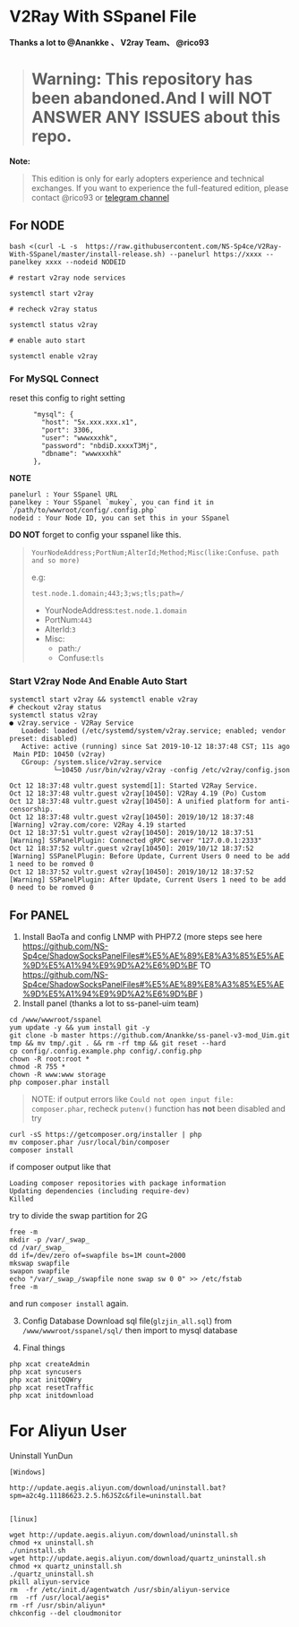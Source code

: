 # V2Ray With SSpanel File

**Thanks a lot to @Anankke 、 V2ray Team、 @rico93**

> # Warning: This repository has been abandoned.And I will NOT ANSWER ANY ISSUES about this repo.


**Note:**
> This edition is only for early adopters experience and technical exchanges. If you want to experience the full-featured edition, please contact @rico93 or [telegram channel](https://t.me/rico_v2)

## For NODE

```
bash <(curl -L -s  https://raw.githubusercontent.com/NS-Sp4ce/V2Ray-With-SSpanel/master/install-release.sh) --panelurl https://xxxx --panelkey xxxx --nodeid NODEID

# restart v2ray node services

systemctl start v2ray

# recheck v2ray status

systemctl status v2ray

# enable auto start

systemctl enable v2ray
```
### For MySQL Connect

reset this config to right setting

```
      "mysql": {
        "host": "5x.xxx.xxx.x1",
        "port": 3306,
        "user": "wwwxxxhk",
        "password": "nbdiD.xxxxT3Mj",
        "dbname": "wwwxxxhk"
      },
```

**NOTE**

```
panelurl : Your SSpanel URL
panelkey : Your SSpanel `mukey`, you can find it in `/path/to/wwwroot/config/.config.php`
nodeid : Your Node ID, you can set this in your SSpanel
```

**DO NOT**  forget to config your sspanel like this.

> `YourNodeAddress;PortNum;AlterId;Method;Misc(like:Confuse、path and so more)`
>
> e.g:
>
> `test.node.1.domain;443;3;ws;tls;path=/`
>
> - YourNodeAddress:`test.node.1.domain`
> - PortNum:`443`
> - AlterId:`3`
> - Misc:
>   - path:`/`
>   - Confuse:`tls`

### Start V2ray Node And Enable Auto Start

```
systemctl start v2ray && systemctl enable v2ray
# checkout v2ray status
systemctl status v2ray
● v2ray.service - V2Ray Service
   Loaded: loaded (/etc/systemd/system/v2ray.service; enabled; vendor preset: disabled)
   Active: active (running) since Sat 2019-10-12 18:37:48 CST; 11s ago
 Main PID: 10450 (v2ray)
   CGroup: /system.slice/v2ray.service
           └─10450 /usr/bin/v2ray/v2ray -config /etc/v2ray/config.json

Oct 12 18:37:48 vultr.guest systemd[1]: Started V2Ray Service.
Oct 12 18:37:48 vultr.guest v2ray[10450]: V2Ray 4.19 (Po) Custom
Oct 12 18:37:48 vultr.guest v2ray[10450]: A unified platform for anti-censorship.
Oct 12 18:37:48 vultr.guest v2ray[10450]: 2019/10/12 18:37:48 [Warning] v2ray.com/core: V2Ray 4.19 started
Oct 12 18:37:51 vultr.guest v2ray[10450]: 2019/10/12 18:37:51 [Warning] SSPanelPlugin: Connected gRPC server "127.0.0.1:2333"
Oct 12 18:37:52 vultr.guest v2ray[10450]: 2019/10/12 18:37:52 [Warning] SSPanelPlugin: Before Update, Current Users 0 need to be add 1 need to be romved 0
Oct 12 18:37:52 vultr.guest v2ray[10450]: 2019/10/12 18:37:52 [Warning] SSPanelPlugin: After Update, Current Users 1 need to be add 0 need to be romved 0

```

## For PANEL 

1. Install BaoTa and config LNMP with PHP7.2 (more steps see here https://github.com/NS-Sp4ce/ShadowSocksPanelFiles#%E5%AE%89%E8%A3%85%E5%AE%9D%E5%A1%94%E9%9D%A2%E6%9D%BF TO https://github.com/NS-Sp4ce/ShadowSocksPanelFiles#%E5%AE%89%E8%A3%85%E5%AE%9D%E5%A1%94%E9%9D%A2%E6%9D%BF )
2. Install panel (thanks a lot to ss-panel-uim team)
```
cd /www/wwwroot/sspanel
yum update -y && yum install git -y
git clone -b master https://github.com/Anankke/ss-panel-v3-mod_Uim.git tmp && mv tmp/.git . && rm -rf tmp && git reset --hard
cp config/.config.example.php config/.config.php
chown -R root:root *
chmod -R 755 *
chown -R www:www storage
php composer.phar install
```

> NOTE: if output errors like `Could not open input file: composer.phar`, recheck `putenv()` function has **not** been disabled and try 

```
curl -sS https://getcomposer.org/installer | php
mv composer.phar /usr/local/bin/composer
composer install
```
if composer output like that
```
Loading composer repositories with package information
Updating dependencies (including require-dev)
Killed
```
try to divide the swap partition for 2G 
```
free -m
mkdir -p /var/_swap_
cd /var/_swap_
dd if=/dev/zero of=swapfile bs=1M count=2000
mkswap swapfile
swapon swapfile
echo "/var/_swap_/swapfile none swap sw 0 0" >> /etc/fstab
free -m
```
and run `composer install` again.

3. Config Database
Download sql file(`glzjin_all.sql`) from `/www/wwwroot/sspanel/sql/` then import to mysql database

4. Final things
```
php xcat createAdmin
php xcat syncusers
php xcat initQQWry
php xcat resetTraffic
php xcat initdownload
```


# For Aliyun User
Uninstall YunDun
```
[Windows]

http://update.aegis.aliyun.com/download/uninstall.bat?spm=a2c4g.11186623.2.5.h6JSZc&file=uninstall.bat 


[linux]

wget http://update.aegis.aliyun.com/download/uninstall.sh
chmod +x uninstall.sh
./uninstall.sh
wget http://update.aegis.aliyun.com/download/quartz_uninstall.sh
chmod +x quartz_uninstall.sh
./quartz_uninstall.sh
pkill aliyun-service
rm  -fr /etc/init.d/agentwatch /usr/sbin/aliyun-service
rm  -rf /usr/local/aegis*
rm -rf /usr/sbin/aliyun*
chkconfig --del cloudmonitor
```
